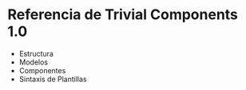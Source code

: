 # Referencia de Trivial Components 1.0


* Estructura
* Modelos
* Componentes
* Sintaxis de Plantillas